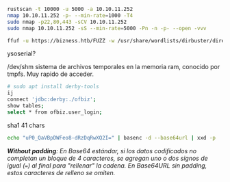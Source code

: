```bash
rustscan -t 10000 -u 5000 -a 10.10.11.252
nmap 10.10.11.252 -p- --min-rate=1000 -T4
sudo nmap -p22,80,443 -sCV 10.10.11.252
sudo nmap 10.10.11.252 -sS --min-rate=5000 -Pn -n -p- --open -vvv
```

```bash
ffuf -u https://bizness.htb/FUZZ -w /usr/share/wordlists/dirbuster/directory-list-2.3-medium.txt -k -r -fw 9218
```

ysoserial? 

/dev/shm sistema de archivos temporales en la memoria ram, conocido por tmpfs. Muy rapido de acceder.

```bash
# sudo apt install derby-tools
ij
connect 'jdbc:derby:./ofbiz';
show tables;
select * from ofbiz.user_login;
```



sha1 41 chars
```bash
echo "uP0_QaVBpDWFeo8-dRzDqRwXQ2I=" | basenc -d --base64url | xxd -p
```

***Without padding**: En Base64 estándar, si los datos codificados no completan un bloque de 4 caracteres, se agregan uno o dos signos de igual (`=`) al final para "rellenar" la cadena. En Base64URL sin padding, estos caracteres de relleno se omiten.*
